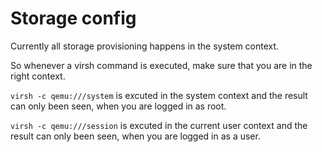 # Storage config

Currently all storage provisioning happens in the system context.

So whenever a virsh command is executed, make sure that you are in the right context.

```virsh -c qemu:///system``` is excuted in the system context and the result can only been seen, when you are logged in as root.

```virsh -c qemu:///session``` is excuted in the current user context and the result can only been seen, when you are logged in as a user.

